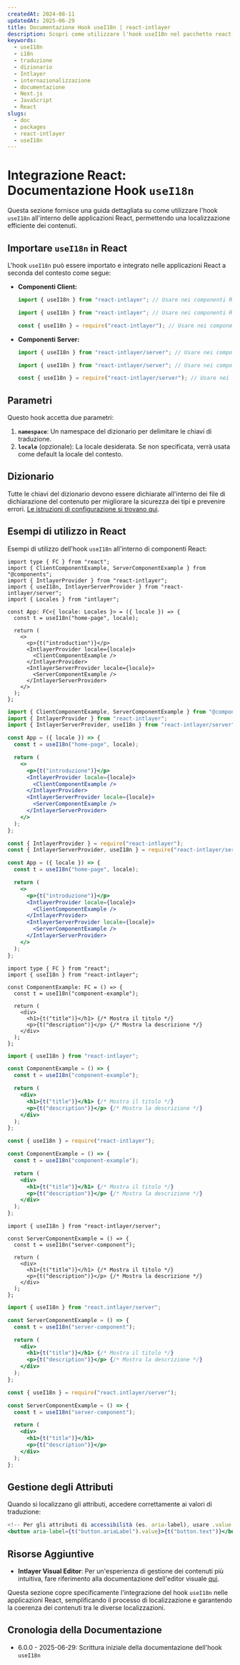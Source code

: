 ```yaml
---
createdAt: 2024-08-11
updatedAt: 2025-06-29
title: Documentazione Hook useI18n | react-intlayer
description: Scopri come utilizzare l'hook useI18n nel pacchetto react-intlayer
keywords:
  - useI18n
  - i18n
  - traduzione
  - dizionario
  - Intlayer
  - internazionalizzazione
  - documentazione
  - Next.js
  - JavaScript
  - React
slugs:
  - doc
  - packages
  - react-intlayer
  - useI18n
---
```


# Integrazione React: Documentazione Hook `useI18n`

Questa sezione fornisce una guida dettagliata su come utilizzare l'hook `useI18n` all'interno delle applicazioni React, permettendo una localizzazione efficiente dei contenuti.

## Importare `useI18n` in React

L'hook `useI18n` può essere importato e integrato nelle applicazioni React a seconda del contesto come segue:

- **Componenti Client:**

  ```typescript codeFormat="typescript"
  import { useI18n } from "react-intlayer"; // Usare nei componenti React lato client
  ```

  ```javascript codeFormat="esm"
  import { useI18n } from "react-intlayer"; // Usare nei componenti React lato client
  ```

  ```javascript codeFormat="commonjs"
  const { useI18n } = require("react-intlayer"); // Usare nei componenti React lato client
  ```

- **Componenti Server:**

  ```typescript codeFormat="commonjs"
  import { useI18n } from "react-intlayer/server"; // Usare nei componenti React lato server
  ```

  ```javascript codeFormat="esm"
  import { useI18n } from "react-intlayer/server"; // Usare nei componenti React lato server
  ```

  ```javascript codeFormat="commonjs"
  const { useI18n } = require("react-intlayer/server"); // Usare nei componenti React lato server
  ```

## Parametri

Questo hook accetta due parametri:

1. **`namespace`**: Un namespace del dizionario per delimitare le chiavi di traduzione.
2. **`locale`** (opzionale): La locale desiderata. Se non specificata, verrà usata come default la locale del contesto.

## Dizionario

Tutte le chiavi del dizionario devono essere dichiarate all'interno dei file di dichiarazione del contenuto per migliorare la sicurezza dei tipi e prevenire errori. [Le istruzioni di configurazione si trovano qui](https://github.com/aymericzip/intlayer/blob/main/docs/docs/it/dictionary/get_started.md).

## Esempi di utilizzo in React

Esempi di utilizzo dell'hook `useI18n` all'interno di componenti React:

```tsx fileName="src/App.tsx" codeFormat="typescript"
import type { FC } from "react";
import { ClientComponentExample, ServerComponentExample } from "@components";
import { IntlayerProvider } from "react-intlayer";
import { useI18n, IntlayerServerProvider } from "react-intlayer/server";
import { Locales } from "intlayer";

const App: FC<{ locale: Locales }> = ({ locale }) => {
  const t = useI18n("home-page", locale);

  return (
    <>
      <p>{t("introduction")}</p>
      <IntlayerProvider locale={locale}>
        <ClientComponentExample />
      </IntlayerProvider>
      <IntlayerServerProvider locale={locale}>
        <ServerComponentExample />
      </IntlayerServerProvider>
    </>
  );
};
```

```jsx fileName="src/app.jsx" codeFormat="esm"
import { ClientComponentExample, ServerComponentExample } from "@components";
import { IntlayerProvider } from "react-intlayer";
import { IntlayerServerProvider, useI18n } from "react-intlayer/server";

const App = ({ locale }) => {
  const t = useI18n("home-page", locale);

  return (
    <>
      <p>{t("introduzione")}</p>
      <IntlayerProvider locale={locale}>
        <ClientComponentExample />
      </IntlayerProvider>
      <IntlayerServerProvider locale={locale}>
        <ServerComponentExample />
      </IntlayerServerProvider>
    </>
  );
};
```

```jsx fileName="src/app.cjs" codeFormat="commonjs"
const { IntlayerProvider } = require("react-intlayer");
const { IntlayerServerProvider, useI18n } = require("react-intlayer/server");

const App = ({ locale }) => {
  const t = useI18n("home-page", locale);

  return (
    <>
      <p>{t("introduzione")}</p>
      <IntlayerProvider locale={locale}>
        <ClientComponentExample />
      </IntlayerProvider>
      <IntlayerServerProvider locale={locale}>
        <ServerComponentExample />
      </IntlayerServerProvider>
    </>
  );
};
```

```tsx fileName="src/components/ComponentExample.tsx" codeFormat="typescript"
import type { FC } from "react";
import { useI18n } from "react-intlayer";

const ComponentExample: FC = () => {
  const t = useI18n("component-example");

  return (
    <div>
      <h1>{t("title")}</h1> {/* Mostra il titolo */}
      <p>{t("description")}</p> {/* Mostra la descrizione */}
    </div>
  );
};
```

```jsx fileName="src/components/ComponentExample.jsx" codeFormat="esm"
import { useI18n } from "react-intlayer";

const ComponentExample = () => {
  const t = useI18n("component-example");

  return (
    <div>
      <h1>{t("title")}</h1> {/* Mostra il titolo */}
      <p>{t("description")}</p> {/* Mostra la descrizione */}
    </div>
  );
};
```

```jsx fileName="src/components/ComponentExample.cjs" codeFormat="commonjs"
const { useI18n } = require("react-intlayer");

const ComponentExample = () => {
  const t = useI18n("component-example");

  return (
    <div>
      <h1>{t("title")}</h1> {/* Mostra il titolo */}
      <p>{t("description")}</p> {/* Mostra la descrizione */}
    </div>
  );
};
```

```tsx fileName="src/components/ServerComponentExample.tsx" codeFormat="typescript"
import { useI18n } from "react-intlayer/server";

const ServerComponentExample = () => {
  const t = useI18n("server-component");

  return (
    <div>
      <h1>{t("title")}</h1> {/* Mostra il titolo */}
      <p>{t("description")}</p> {/* Mostra la descrizione */}
    </div>
  );
};
```

```jsx fileName="src/components/ServerComponentExample.jsx" codeFormat="esm"
import { useI18n } from "react.intlayer/server";

const ServerComponentExample = () => {
  const t = useI18n("server-component");

  return (
    <div>
      <h1>{t("title")}</h1> {/* Mostra il titolo */}
      <p>{t("description")}</p> {/* Mostra la descrizione */}
    </div>
  );
};
```

```jsx fileName="src/components/ServerComponentExample.cjs" codeFormat="commonjs"
const { useI18n } = require("react.intlayer/server");

const ServerComponentExample = () => {
  const t = useI18n("server-component");

  return (
    <div>
      <h1>{t("title")}</h1>
      <p>{t("description")}</p>
    </div>
  );
};
```

## Gestione degli Attributi

Quando si localizzano gli attributi, accedere correttamente ai valori di traduzione:

```jsx
<!-- Per gli attributi di accessibilità (es. aria-label), usare .value poiché sono richieste stringhe pure -->
<button aria-label={t("button.ariaLabel").value}>{t("button.text")}</button>
```

## Risorse Aggiuntive

- **Intlayer Visual Editor**: Per un'esperienza di gestione dei contenuti più intuitiva, fare riferimento alla documentazione dell'editor visuale [qui](https://github.com/aymericzip/intlayer/blob/main/docs/docs/it/intlayer_visual_editor.md).

Questa sezione copre specificamente l'integrazione del hook `useI18n` nelle applicazioni React, semplificando il processo di localizzazione e garantendo la coerenza dei contenuti tra le diverse localizzazioni.

## Cronologia della Documentazione

- 6.0.0 - 2025-06-29: Scrittura iniziale della documentazione dell'hook `useI18n`
